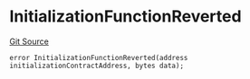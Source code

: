 # InitializationFunctionReverted
[Git Source](https://github.com/thrackle-io/tron/blob/13349942d6b36cb5b881624be044b28167a194cf/src/client/token/handler/diamond/HandlerDiamondLib.sol)


```solidity
error InitializationFunctionReverted(address initializationContractAddress, bytes data);
```

